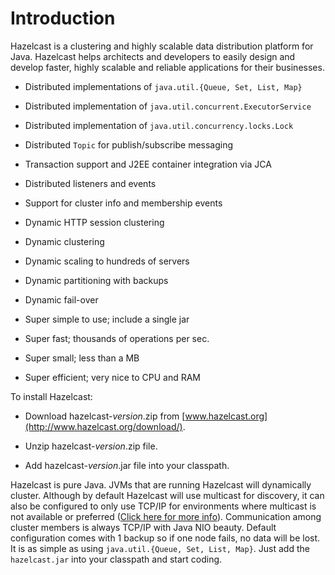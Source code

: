 # Introduction
Hazelcast is a clustering and highly scalable data distribution platform for Java. Hazelcast helps architects and developers to easily design and develop faster, highly scalable and reliable applications for their businesses.

-   Distributed implementations of `java.util.{Queue, Set, List, Map}`

-   Distributed implementation of `java.util.concurrent.ExecutorService`

-   Distributed implementation of `java.util.concurrency.locks.Lock`

-   Distributed `Topic` for publish/subscribe messaging

-   Transaction support and J2EE container integration via JCA

-   Distributed listeners and events

-   Support for cluster info and membership events

-   Dynamic HTTP session clustering

-   Dynamic clustering

-   Dynamic scaling to hundreds of servers

-   Dynamic partitioning with backups

-   Dynamic fail-over

-   Super simple to use; include a single jar

-   Super fast; thousands of operations per sec.

-   Super small; less than a MB

-   Super efficient; very nice to CPU and RAM

To install Hazelcast:

-   Download hazelcast-*version*.zip from [www.hazelcast.org](http://www.hazelcast.org/download/).

-   Unzip hazelcast-*version*.zip file.

-   Add hazelcast-*version*.jar file into your classpath.

Hazelcast is pure Java. JVMs that are running Hazelcast will dynamically cluster. Although by default Hazelcast will use multicast for discovery, it can also be configured to only use TCP/IP for environments where multicast is not available or preferred ([Click here for more info](#configuring-tcpip-cluster)). Communication among cluster members is always TCP/IP with Java NIO beauty. Default configuration comes with 1 backup so if one node fails, no data will be lost. It is as simple as using `java.util.{Queue, Set, List, Map}`. Just add the `hazelcast.jar` into your classpath and start coding.
